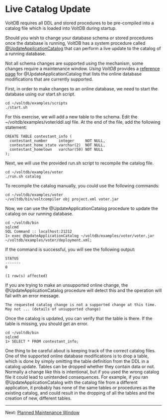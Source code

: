 # Live Catalog Update #

VoltDB requires all DDL and stored procedures to be pre-compiled into a catalog file which is loaded into VoltDB during startup.  

Should you wish to change your database schema or stored procedures once the database is running, VoltDB has a system procedure called [@UpdateApplicationCatalog](http://community.voltdb.com/docs/UsingVoltDB/sysprocupdateappcatalog) that can perform a live update to the catalog of a running database.  

Not all schema changes are supported using the mechanism, some changes require a maintenance window.  *Using VoltDB* provides a [reference page](http://community.voltdb.com/docs/UsingVoltDB/sysprocupdateappcatalog) for @UpdateApplicationCatalog that lists the online database modifications that are currently supported.

First, in order to make changes to an online database, we need to start the database using our start.sh script.

    cd ~/voltdb/examples/scripts
    ./start.sh

For this exercise, we will add a new table to the schema.  Edit the ~/voltdb/examples/voter/ddl.sql file.  At the end of the file, add the following statement:

    CREATE TABLE contestant_info (
      contestant_number     integer     NOT NULL,
      contestant_home_state varchar(2)  NOT NULL,
      contestant_hometown   varchar(50) NOT NULL
    );

Next, we will use the provided run.sh script to recompile the catalog file.

    cd ~/voltdb/examples/voter
    ./run.sh catalog

To recompile the catalog manually, you could use the following commands:

    cd ~/voltdb/examples/voter
    ~/voltdb/bin/voltcompiler obj project.xml voter.jar

Now, we can use the @UpdateApplicationCatalog procedure to update the catalog on our running database.

    cd ~/voltdb/bin
    sqlcmd
    SQL Command :: localhost:21212
    1> exec @UpdateApplicationCatalog ~/voltdb/examples/voter/voter.jar ~/voltdb/examples/voter/deployment.xml;

If the command is successful, you will see the following output:

    STATUS 
    -------
    0

    (1 row(s) affected)

If you are trying to make an unsupported online change, the @UpdateApplicationCatalog procedure will detect this and the operation will fail with an error message.

    The requested catalog change is not a supported change at this time.  
    May not ... (details of unsupported change)

Once the catalog is updated, you can verify that the table is there.  If the table is missing, you should get an error.

    cd ~/voltdb/bin
    sqlcmd
    1> SELECT * FROM contestant_info;

One thing to be careful about is keeping track of the correct catalog files.  One of the supported online database modifications is to drop a table, which is done by simply omitting the table definition from the DDL in a catalog update.  Tables can be dropped whether they contain data or not.  Normally a change like this is intentional, but if you used the wrong catalog file it could lead to unintended consequences.  For example, if you ran @UpdateApplicationCatalog with the catalog file from a different application, it probably has none of the same tables or procedures as the existing catalog, and could result in the dropping of all the tables and the creation of new, different tables.

-------------------------

Next: [Planned Maintenance Window](ex_cli_05_maintenance.md)
